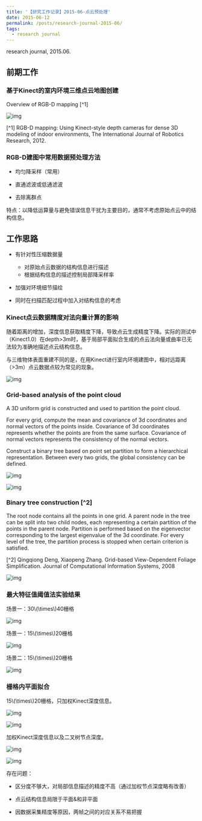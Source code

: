 ```yaml
---
title: '【研究工作记录】2015-06-点云预处理'
date: 2015-06-12
permalink: /posts/research-journal-2015-06/
tags:
  - research journal
---
```


research journal, 2015.06.

## 前期工作

### 基于Kinect的室内环境三维点云地图创建

Overview of RGB-D mapping [^1]

![img](https://sunqinxuan.github.io/images/posts-research-journal-2015-06-img1.jpg)

[^1] RGB-D mapping: Using Kinect-style depth cameras for dense 3D modeling of indoor environments, The International Journal of Robotics Research, 2012.

### RGB-D建图中常用数据预处理方法

- 均匀降采样（常用）

- 直通滤波或低通滤波

- 去除离群点

特点：以降低运算量与避免错误信息干扰为主要目的，通常不考虑原始点云中的结构信息。

## 工作思路

- 有针对性压缩数据量

  - 对原始点云数据的结构信息进行描述
  - 根据结构信息的描述控制局部降采样率

- 加强对环境细节描绘

- 同时在扫描匹配过程中加入对结构信息的考虑

### Kinect点云数据精度对法向量计算的影响

随着距离的增加，深度信息获取精度下降，导致点云生成精度下降。实际的测试中（Kinect1.0）在depth>3m时，基于局部平面拟合生成的点云法向量或曲率已无法较为准确地描述点云结构信息。

与三维物体表面重建不同的是，在用Kinect进行室内环境建图中，相对远距离（>3m）点云数据点较为常见的现象。

![img](https://sunqinxuan.github.io/images/posts-research-journal-2015-06-img2.png)

### Grid-based analysis of the point cloud

A 3D uniform grid is constructed and used to partition the point cloud.

For every grid, compute the mean and covariance of 3d coordinates and normal vectors of the points inside. Covariance of 3d coordinates represents whether the points are from the same surface. Covariance of normal vectors represents the consistency of the normal vectors.

Construct a binary tree based on point set partition to form a hierarchical representation. Between every two grids, the global consistency can be defined.

![img](https://sunqinxuan.github.io/images/posts-research-journal-2015-06-img3.png)

![img](https://sunqinxuan.github.io/images/posts-research-journal-2015-06-img4.png)

### Binary tree construction [^2]

The root node contains all the points in one grid. A parent node in the tree can be split into two child nodes, each representing a certain partition of the points in the parent node. Partition is performed based on the eigenvector corresponding to the largest eigenvalue of the 3d coordinate. For every level of the tree, the partition process is stopped when certain criterion is satisfied.

[^2] Qingqiong Deng, Xiaopeng Zhang. Grid-based View-Dependent Foliage Simplification.  Journal of Computational Information Systems, 2008

![img](https://sunqinxuan.github.io/images/posts-research-journal-2015-06-img5.png)

### 最大特征值阈值法实验结果

场景一：30\\(\times\\)40栅格

![img](https://sunqinxuan.github.io/images/posts-research-journal-2015-06-img6.jpg)

场景一：15\\(\times\\)20栅格

![img](https://sunqinxuan.github.io/images/posts-research-journal-2015-06-img7.jpg)

场景二：15\\(\times\\)20栅格

![img](https://sunqinxuan.github.io/images/posts-research-journal-2015-06-img8.jpg)

### 栅格内平面拟合

15\\(\times\\)20栅格，只加权Kinect深度信息。

![img](https://sunqinxuan.github.io/images/posts-research-journal-2015-06-img9.png)

![img](https://sunqinxuan.github.io/images/posts-research-journal-2015-06-img10.png)

加权Kinect深度信息以及二叉树节点深度。

![img](https://sunqinxuan.github.io/images/posts-research-journal-2015-06-img11.png)

![img](https://sunqinxuan.github.io/images/posts-research-journal-2015-06-img12.png)

存在问题：

- 区分度不够大，对局部信息描述的精度不高（通过加权节点深度略有改善）

- 点云结构信息局限于平面&和非平面

- 因数据采集精度等原因，两帧之间的对应关系不易把握









